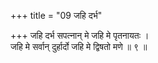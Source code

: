 +++
title = "09 जहि दर्भ"

+++
जहि दर्भ सपत्नान् मे जहि मे पृतनायतः ।  
जहि मे सर्वान् दुर्हार्दो जहि मे द्विषतो मणे ॥ ९ ॥